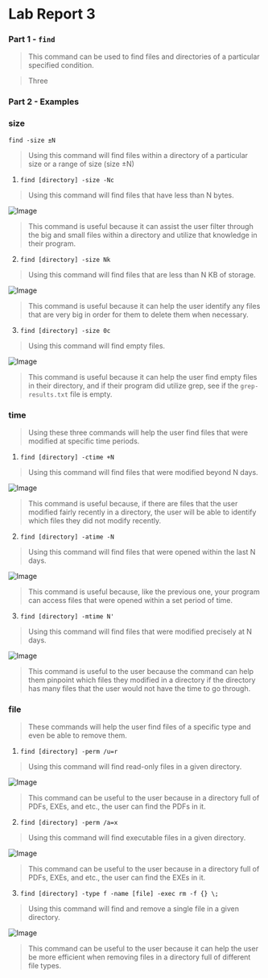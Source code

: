 # Lab Report 3

### Part 1 - `find`

> This command can be used to find files and directories of a particular specified condition.

> Three

### Part 2 - Examples

### size

`find -size ±N`

> Using this command will find files within a directory of a particular size or a range of size (size ±N)

1. `find [directory] -size -Nc`

> Using this command will find files that have less than N bytes.

![Image](https://i.imgur.com/8sUct8o.png)

> This command is useful because it can assist the user filter through the big and small files within a directory and utilize that knowledge in their program.

2. `find [directory] -size Nk`

> Using this command will find files that are less than N KB of storage.

![Image](https://i.imgur.com/D82upEb.png)

> This command is useful because it can help the user identify any files that are very big in order for them to delete them when necessary.

3. `find [directory] -size 0c`

> Using this command will find empty files.

![Image](https://i.imgur.com/xckWa0i.png)

> This command is useful because it can help the user find empty files in their directory, and if their program did utilize grep, see if the `grep-results.txt` file is empty.

### time

> Using these three commands will help the user find files that were modified at specific time periods.

1. `find [directory] -ctime +N`

> Using this command will find files that were modified beyond N days.

![Image](https://i.imgur.com/TaF0QxG.png)

> This command is useful because, if there are files that the user modified fairly recently in a directory, the user will be able to identify which files they did not modify recently.

2. `find [directory] -atime -N`

> Using this command will find files that were opened within the last N days.

![Image](https://i.imgur.com/7l83x8i.png)

> This command is useful because, like the previous one, your program can access files that were opened within a set period of time.

3. `find [directory] -mtime N'`

> Using this command will find files that were modified precisely at N days.

![Image](https://i.imgur.com/pOgwhg2.png)

> This command is useful to the user because the command can help them pinpoint which files they modified in a directory if the directory has many files that the user would not have the time to go through.

### file

> These commands will help the user find files of a specific type and even be able to remove them.

1. `find [directory] -perm /u=r`

> Using this command will find read-only files in a given directory.

![Image](https://i.imgur.com/wpRKKic.png)

> This command can be useful to the user because in a directory full of PDFs, EXEs, and etc., the user can find the PDFs in it.

2. `find [directory] -perm /a=x`

> Using this command will find executable files in a given directory.

![Image](https://i.imgur.com/3qo2CQa.png)

> This command can be useful to the user because in a directory full of PDFs, EXEs, and etc., the user can find the EXEs in it.

3. `find [directory] -type f -name [file] -exec rm -f {} \;`

> Using this command will find and remove a single file in a given directory.

![Image](https://i.imgur.com/xioyK6e.png)

> This command can be useful to the user because it can help the user be more efficient when removing files in a directory full of different file types.